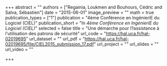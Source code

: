 +++
abstract = ""
authors = ["Regainia, Loukmen and Bouhours, Cédric and Salva, Sébastien"]
date = "2015-06-01"
image_preview = ""
math = true
publication_types = ["1"]
publication = "4ème Conférence en IngénieriE du Logiciel (CIEL)"
publication_short = "In *4ème Conférence en IngénieriE du Logiciel (CIEL)*"
selected = false
title = "Une démarche pour l?assistance à l'utilisation des patrons de sécurité"
url_code = "https://hal.uca.fr/hal-02019695"
url_dataset = ""
url_pdf = "https://hal.uca.fr/hal-02019695/file/CIEL2015_submission_17.pdf"
url_project = ""
url_slides = ""
url_video = ""

+++

